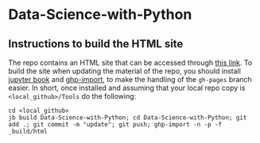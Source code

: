 # Data-Science-with-Python


## Instructions to build the HTML site

The repo contains an HTML site that can be accessed through [this link](https://compbiochbiophlab.gihub.io/Data-Science-with-Python/intro.html). To build the site when updating the material of the repo, you should install [jupyter book](https://jupyterbook.org/en/stable/intro.html) and [ghp-import](https://pypi.org/project/ghp-import/), to make the handling of the `gh-pages` branch easier. In short, once installed and assuming that your local repo copy is `<local_github>/Tools` do the following:

```
cd <local_github>
jb build Data-Science-with-Python; cd Data-Science-with-Python; git add .; git commit -m "update"; git push; ghp-import -n -p -f _build/html
```